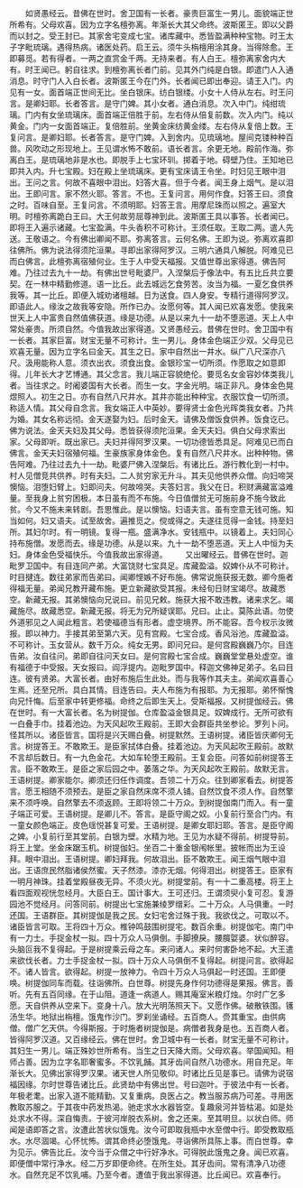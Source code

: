 <!-- { "loadSidebar": true } -->
　　如贤愚经云。昔佛在世时。舍卫国有一长者。豪贵巨富生一男儿。面貌端正世所希有。父母欢喜。因为立字名檀弥离。年渐长大其父命终。波斯匿王。即以父爵而以封之。受王封已。其家舍宅变成七宝。诸库藏中。悉皆盈满种种宝物。时王太子字毗琉璃。遇得热病。诸医处药。启王云。须牛头栴檀用涂其身。当得除愈。王即募觅。若有得者。一两之直赏金千两。无持来者。有人白王。檀弥离家舍内大有。时王闻已。躬自往求。到檀弥离长者门前。见其外门纯是白银。即遣门人入通消息。时守门人入白长者。波斯匿王今在门外。长者闻已即出奉迎。请王入门。内见有一女。面首端正世间无比。坐白银床。纺白银缕。小女十人侍从左右。时王问言。是卿妇耶。长者答言。是守门婢。其小女者。通白消息。次入中门。纯绀琉璃。门内有女坐琉璃床。面首端正倍胜于前。左右侍从倍复前数。次入内门。纯以黄金。门内一女面首端正。复倍胜前。坐黄金床纺黄金缕。左右侍从复倍上数。王复问言。是卿妇耶。长者答言。是守门婢。入到舍内。见琉璃地。屋间克镂种种百兽。风吹动之形现地上。王见谓水怖不敢前。语长者言。余更无地。殿前作海。弥离白王。是琉璃地非是水也。即脱手上七宝环玔。掷着于地。碍壁乃住。王知地已即共入内。升七宝殿。妇在殿上坐琉璃床。更有宝床请王令坐。时妇见王眼中泪出。王问之言。何故不喜眼中泪出。妇答大喜。但于今者。闻王身上烟气。是以泪出。王即问言。家不然火耶。答言。不也。王复问言。用何作食。妇答王曰。须食之时。百味自至。王复问言。不须明耶。妇答王言。用摩尼珠而以照之。遍室大明。时檀弥离跪白王曰。大王何故劳屈尊神到此。波斯匿王具以事答。长者闻已。即将王入遍示诸藏。七宝盈满。牛头香积不可称计。王须任取。王取二两。遣人先送。王敬语之。今有佛出卿闻不耶。弥离答言。云何名佛。王即为说。弥离欢喜即往佛所。佛为说法得须陀洹果。寻即出家得阿罗汉。三明六通具八解脱。阿难见已而白佛言。此檀弥离宿殖何业。生于人中受天福报。又值世尊出家得道。佛告阿难。乃往过去九十一劫。有佛出世号毗婆尸。入涅槃后于像法中。有五比丘共立要契。在一林中精勤修道。语一比丘。此去城远乞食劳苦。汝当为福。一夏乞食供养我等。其一比丘。即便入城劝诸檀越。日为送食。四人身安。专精行道得阿罗汉。即语此人。缘汝之故我等安隐。所作已办。汝愿何等。其人闻已欢喜发愿。使我来世天上人中富贵自然值佛获道。缘是功德。从是以来九十一劫不堕恶道。天上人中常处豪贵。所须自然。今值我故出家得道。又贤愚经云。昔佛在世时。舍卫国中有一长者。其家巨富。财宝无量不可称计。生一男儿。身体金色端正少双。父母见已欢喜无量。因为立字名曰金天。其生之日。家中自然出一井水。纵广八尺深亦八尺。汲用能称人意。须衣出衣。须食出食。金银珍宝一切所须。作愿取之如意即得。儿年长大才艺博通。其父念言。我儿端正容貌绝伦。要觅名女金容妙体类我儿者。当往求之。时阇婆国有大长者。而生一女。字金光明。端正非凡。身体金色晃煜照人。初生之日。亦有自然八尺井水。其井亦能出种种宝。衣服饮食一切所须。称适人情。其父母自念言。我女端正人中英妙。要得贤士金色光晖类我女者。乃共为婚。其女名称远彻。金天遂娶为妇。后时金天。请佛及僧饭食供养。饭食讫已。佛为说法。金天夫妇及其父母。悉皆获得须陀洹果。金天夫妇。俱白父母求索出家。父母即听。既出家已。夫妇并得阿罗汉果。一切功德皆悉具足。阿难见已而白佛言。金天夫妇宿殖何福。生豪族家身体金色。复有自然八尺井水。出种种物。佛告阿难。乃往过去九十一劫。毗婆尸佛入涅槃后。有诸比丘。游行教化到一村中。村人见僧竞共供养。时有夫妇。二人贫穷家无升斗。其夫见他供养众僧。向妇啼哭懊恼。泪堕妇臂上。妇即问夫。何故啼哭。夫答妇言。我父在日。积财满藏富溢难量。至我身上贫穷困极。本日虽有而不布施。今日值僧贫无可施前身不施今致此贫。今又不施未来转剧。吾思惟此。是以懊恼。妇语夫言。虽有空意无钱可施。知当如何。妇又语夫。试至故舍。遍推觅之。傥或得之。夫遂往觅得一金钱。持至妇所。其妇尔时。有一明镜。复得一瓶。盛满净水。安钱瓶中。以镜着上。夫妇同心持布施僧。发愿而去。缘是功德。从是以来。九十一劫不堕恶道。天上人中恒为夫妇。身体金色受福快乐。今值我故出家得道。
　　又出曜经云。昔佛在世时。迦毗罗卫国中。有目连同产弟。大富饶财七宝具足。库藏盈溢。奴婢仆从不可称计。时目揵连。数往弟家而告弟曰。闻卿悭嫉不好布施。佛常说施获报无数。卿今施者得福无量。弟闻兄教开藏布施。更立新藏欲受其报。未经旬日财宝竭尽。故藏悉空。新藏无报。其弟懊恼向兄说曰。前见兄敕。施获大报不敢违教。诸来求乞。竭藏施尽。故藏悉空。新藏无报。将无为兄所疑误耶。兄曰。止止。莫陈此语。勿使外道邪见之人闻此粗言。若使福德当有形者。虚空境界。所不能容。吾今权示汝微报。即以神力。手接其弟至第六天。见有宫殿。七宝合成。香风浴池。库藏盈溢。不可称计。玉女营从。数千万众。纯女无男。即问兄曰。是何宫殿巍巍乃尔。目连告弟。汝自往问。弟即自往问天女曰。是何宫殿七宝合成。巍巍堂堂悬处虚空。谁有福德于中受报。天女报曰。阎浮提内。迦毗罗国中。释迦文佛神足弟子。名曰目连。彼有贤弟。大富长者。由好布施后生此处。而与我等作其夫主。弟闻欢喜善心生焉。还至兄所。具白其情。目连告曰。夫人布施为有报耶。为无报耶。弟怀惭愧向兄忏悔。后至家中转更修福。命终之后即生天上。受斯福报。又树提伽经云。佛在世时。有一大富长者。名为树提伽。仓库盈溢金银具足。奴婢成行。无所可欲有一白叠手巾。挂着池边。为天风起吹王殿前。王即大会群臣共坐参论。罗列卜问。怪其所以。诸臣皆言。国将是兴天赐白叠。树提默然。王语树提。诸臣皆庆卿何无言。树提答王。不敢欺王。是臣家拭体白叠。挂着池边。为天风起吹王殿前。故默不言却后数日。有一九色金花。大如车轮堕王殿前。王复会臣。问答如前树提答王言。臣不敢欺王。是臣之家后园之中。萎落之华。为天风起吹王殿前。故默无言。王语树提。卿家能尔。卿须还归任作调度。吾领二十万众。往到卿家看去。树提答言。愿王相随不须预去。是臣之家自然床席不须人铺。自然饮食不须人作。自然擎来不须呼唤。自然擎去不须返顾。王即将领二十万众。到树提伽南门而入。有一童子端正可爱。王语树提。是卿儿不。答言。是臣守阁之奴。小复前行至合门内。有一童女颜色端正。皮色瑶悦甚复可爱。王语树提。是卿女耶妇耶。答言。是臣守阁之婢。小复前行至其堂前。白银为壁。水精为地。王见为水疑不得前。树提导前。将王上堂。坐金床踞玉机。树提伽妇。坐百二十重金银闱帐里。披帐而出为王设拜。眼中泪出。王语树提。卿妇拜我。何故泪出。臣不敢欺王。闻王烟气眼中泪出。王语庶民然脂诸侯然蜜。天子然漆。漆亦无烟。何得泪出。树提答王。臣家有一明月神珠。挂着堂殿昼夜无异。不须火光。树提堂前。有一十二重高楼。将王上看四面观视恍忽经月。大臣白王。国计事大。王可还归。王谓须臾小复可忍。复游园池不觉经月。问答同前。树提出七宝施兼绫罗缯彩。二十万众。人马俱重。一时还国。王语群臣。其树提伽是我之民。女妇宅舍过殊于我。我欲伐之。可取以不。诸臣皆言可取。王将四十万众。椎钟鸣鼓围树提宅。数百余重。树提伽宅。南门中有一力士。手捉金杖一拟。四十万众人马俱倒。手脚撩戾。腰臗娿婆。状似醉容。头脑叵我不复得起。于是树提乘云母之车。来问诸人。来时何害卧地不起。大王遣来欲伐长者。力士手捉金杖一拟。四十万众人马俱倒不复得起。树提问言。欲得起不。诸人皆言。欲得起。树提一放神力。令四十万众人马俱起一时还国。王即便唤。树提伽同车而载。往诣佛所。白世尊。树提先身作何功德得是果报。佛言。善听。先有五百同缘。在于山阻。道逢一病道人。赐其庵室米粮灯烛。尔时广乞多愿。天自供养从空来下。变身十八。放大光明荡照天下。又愿作佛。破散铁围。镬汤生华。地狱出栴檀。饿鬼作沙门。罗刹坐诵经。五百商人。赍其重宝。由供病僧。僧广乞天供。今得斯报。于时施者树提伽是。病僧者我身是也。五百商人者。皆得阿罗汉道。又百缘经云。佛在世时。舍卫城中有一长者。财宝无量不可称计。其妇生一男儿。端正殊妙世所希有。当生之日天降大雨。父母欢喜。举国闻知。相师占善。因为立字名耶奢蜜多。不饮乳餔。其牙齿间自然八功德水。用自充足。年渐长大。见佛出家得罗汉果。诸天世人所见敬仰。时诸比丘见是事已。请佛为说宿福因缘。尔时世尊告诸比丘。此贤劫中有佛出世。号曰迦叶。于彼法中有一长者。年极老耄。出家入道不能精勤。又复重病。良医占之。教当服苏病乃可差。寻用医教取苏服之。于其夜中药发热渴。驰走求水水器皆空。复趣泉河并皆枯渴。如是处处求水不得。深自悔责。于彼河岸脱衣系树。舍之还来。至其明旦。以状白师。师闻是语即答之言。汝遭此苦状似饿鬼。汝今可即取我瓶中水至僧中行。即受教取瓶水。水尽涸竭。心怀忧怖。谓其命终必堕饿鬼。寻诣佛所具陈上事。而白世尊。幸为见示。佛告比丘。汝今当于众僧之中行好净水。可得脱此饿鬼之身。闻已欢喜。即便僧中常行净水。经二万岁即便命终。在所生处。其牙齿间。常有清净八功德水。自然充足不饮乳哺。乃至今者。遭值于我出家得道。比丘闻已。欢喜奉行。
